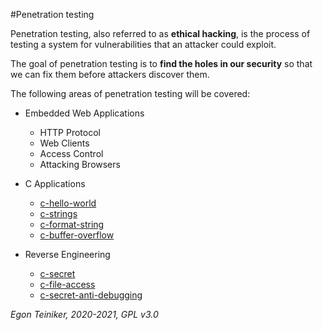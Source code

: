 #Penetration testing

Penetration testing, also referred to as **ethical hacking**, is the process of testing a system for vulnerabilities that an attacker could exploit.

The goal of penetration testing is to **find the holes in our security** so that we can fix them before attackers discover them.

The following areas of penetration testing will be covered:

* Embedded Web Applications
  * HTTP Protocol
  * Web Clients
  * Access Control
  * Attacking Browsers

* C Applications 
  * [c-hello-world](https://github.com/teiniker/teiniker-lectures-securitytesting/tree/main/penetration-testing/c-applications/c-helloworld)
  * [c-strings](https://github.com/teiniker/teiniker-lectures-securitytesting/tree/main/penetration-testing/c-applications/c-strings)
  * [c-format-string](https://github.com/teiniker/teiniker-lectures-securitytesting/tree/main/penetration-testing/c-applications/c-format-string)
  * [c-buffer-overflow](https://github.com/teiniker/teiniker-lectures-securitytesting/tree/main/penetration-testing/c-applications/c-buffer-overflow)
  
* Reverse Engineering
  * [c-secret](https://github.com/teiniker/teiniker-lectures-securitytesting/tree/main/penetration-testing/reverse-engineering/c-secret)
  * [c-file-access](https://github.com/teiniker/teiniker-lectures-securitytesting/tree/main/penetration-testing/reverse-engineering/c-file-access)
  * [c-secret-anti-debugging](https://github.com/teiniker/teiniker-lectures-securitytesting/tree/main/penetration-testing/reverse-engineering/c-secret-anti-debug)

*Egon Teiniker, 2020-2021, GPL v3.0*
 
